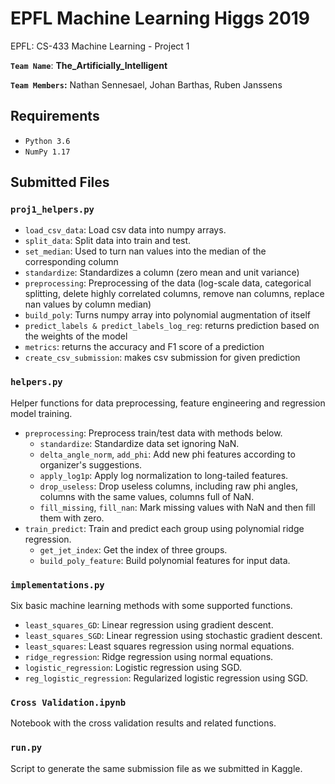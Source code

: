 # EPFL Machine Learning Higgs 2019
EPFL: CS-433 Machine Learning - Project 1 

**`Team Name`**: **The_Artificially_Intelligent**

**`Team Members`:** Nathan Sennesael, Johan Barthas, Ruben Janssens

## Requirements

* ```Python 3.6``` 
* ```NumPy 1.17``` 

## Submitted Files

### ```proj1_helpers.py```
- `load_csv_data`: Load csv data into numpy arrays.
- `split_data`: Split data into train and test.
- `set_median`: Used to turn nan values into the median of the corresponding column
- `standardize`: Standardizes a column (zero mean and unit variance)
- `preprocessing`: Preprocessing of the data (log-scale data, categorical splitting, delete highly correlated columns, remove nan columns, replace nan values by column median)
- `build_poly`: Turns numpy array into polynomial augmentation of itself
- `predict_labels & predict_labels_log_reg`: returns prediction based on the weights of the model
- `metrics`: returns the accuracy and F1 score of a prediction
- `create_csv_submission`: makes csv submission for given prediction

### ```helpers.py```

Helper functions for data preprocessing, feature engineering and regression model training.

- `preprocessing`: Preprocess train/test data with methods below.
  - `standardize`: Standardize data set ignoring NaN.
  - `delta_angle_norm`, `add_phi`: Add new phi features according to organizer's suggestions.
  - `apply_log1p`: Apply log normalization to long-tailed features.
  - `drop_useless`: Drop useless columns, including raw phi angles, columns with the same values, columns full of NaN.
  - `fill_missing`, `fill_nan`: Mark missing values with NaN and then fill them with zero.
- `train_predict`: Train and predict each group using polynomial ridge regression.
  - `get_jet_index`: Get the index of three groups.
  - `build_poly_feature`: Build polynomial features for input data.

### ```implementations.py```

Six basic machine learning methods with some supported functions.

- `least_squares_GD`: Linear regression using gradient descent.
- `least_squares_SGD`: Linear regression using stochastic gradient descent.
- `least_squares`: Least squares regression using normal equations.
- `ridge_regression`: Ridge regression using normal equations.
- `logistic_regression`: Logistic regression using SGD.
- `reg_logistic_regression`: Regularized logistic regression using SGD.

### ```Cross Validation.ipynb```

Notebook with the cross validation results and related functions.

### ```run.py```

Script to generate the same submission file as we submitted in Kaggle.



